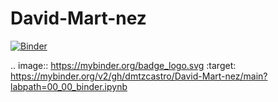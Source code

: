 # David-Mart-nez

[![Binder](https://mybinder.org/badge_logo.svg)](https://mybinder.org/v2/gh/dmtzcastro/David-Mart-nez/main?labpath=00_00_binder.ipynb)

.. image:: https://mybinder.org/badge_logo.svg
 :target: https://mybinder.org/v2/gh/dmtzcastro/David-Mart-nez/main?labpath=00_00_binder.ipynb
 
